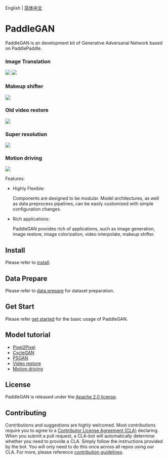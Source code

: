 English | [简体中文](./README.md)

# PaddleGAN

PaddleGAN is an development kit of Generative Adversarial Network based on PaddlePaddle.

### Image Translation
![](./docs/en_US/imgs/A2B.png)
![](./docs/en_US/imgs/B2A.png)

### Makeup shifter
![](./docs/en_US/imgs/makeup_shifter.png)

### Old video restore
![](./docs/en_US/imgs/color_sr_peking.gif)

### Super resolution

![](./docs/en_US/imgs/sr_demo.png)

### Motion driving
![](./docs/en_US/imgs/first_order.gif)

Features:

- Highly Flexible:

  Components are designed to be modular. Model architectures, as well as data
preprocess pipelines, can be easily customized with simple configuration
changes.

- Rich applications:

  PaddleGAN provides rich of applications, such as image generation, image restore, image colorization, video interpolate, makeup shifter.

## Install

Please refer to [install](./docs/en_US/install.md).

## Data Prepare
Please refer to [data prepare](./docs/en_US/data_prepare.md) for dataset preparation.

## Get Start
Please refer [get started](./docs/en_US/get_started.md) for the basic usage of PaddleGAN.

## Model tutorial
* [Pixel2Pixel](./docs/en_US/tutorials/pix2pix_cyclegan.md)
* [CycleGAN](./docs/en_US/tutorials/pix2pix_cyclegan.md)
* [PSGAN](./docs/en_US/tutorials/psgan.md)
* [Video restore](./docs/zh_CN/tutorials/video_restore.md)
* [Motion driving](./docs/en_US/tutorials/motion_driving.md)

## License
PaddleGAN is released under the [Apache 2.0 license](LICENSE).

## Contributing

Contributions and suggestions are highly welcomed. Most contributions require you to agree to a [Contributor License Agreement (CLA)](https://cla-assistant.io/PaddlePaddle/PaddleGAN) declaring.
When you submit a pull request, a CLA-bot will automatically determine whether you need to provide a CLA. Simply follow the instructions provided by the bot. You will only need to do this once across all repos using our CLA.
For more, please reference [contribution guidelines](docs/en_US/contribute.md).

